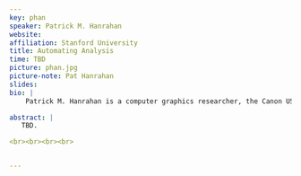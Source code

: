 ```yaml
---
key: phan
speaker: Patrick M. Hanrahan
website: 
affiliation: Stanford University
title: Automating Analysis
time: TBD
picture: phan.jpg
picture-note: Pat Hanrahan
slides: 
bio: |
    Patrick M. Hanrahan is a computer graphics researcher, the Canon USA Professor of Computer Science and Electrical Engineering in the Computer Graphics Laboratory at Stanford University. His research focuses on rendering algorithms, graphics processing units, as well as scientific illustration and visualization.

abstract: |
   TBD. 

<br><br><br><br>


---
```

